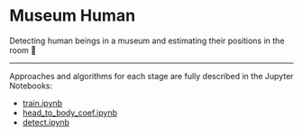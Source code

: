 # Museum Human

Detecting human beings in a museum and estimating their positions in the room 📸

---

Approaches and algorithms for each stage are fully described in the Jupyter Notebooks:

- [train.ipynb](./train.ipynb)
- [head_to_body_coef.ipynb](./head_to_body_coef.ipynb)
- [detect.ipynb](./detect.ipynb)
